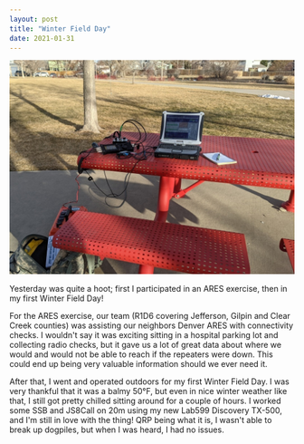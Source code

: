 ```yaml
---
layout: post
title: "Winter Field Day"
date: 2021-01-31
---
```


![Winter Field Day station at a picnic table](/assets/2021-01-30-winter-field-day.jpg)

Yesterday was quite a hoot; first I participated in an ARES exercise, then in my first Winter Field
Day!

For the ARES exercise, our team (R1D6 covering Jefferson, Gilpin and Clear Creek counties) was
assisting our neighbors Denver ARES with connectivity checks. I wouldn't say it was exciting sitting
in a hospital parking lot and collecting radio checks, but it gave us a lot of great data about
where we would and would not be able to reach if the repeaters were down. This could end up being
very valuable information should we ever need it.

After that, I went and operated outdoors for my first Winter Field Day. I was very thankful that it
was a balmy 50°F, but even in nice winter weather like that, I still got pretty chilled sitting
around for a couple of hours. I worked some SSB and JS8Call on 20m using my new Lab599 Discovery
TX-500, and I'm still in love with the thing! QRP being what it is, I wasn't able to break up
dogpiles, but when I was heard, I had no issues.
